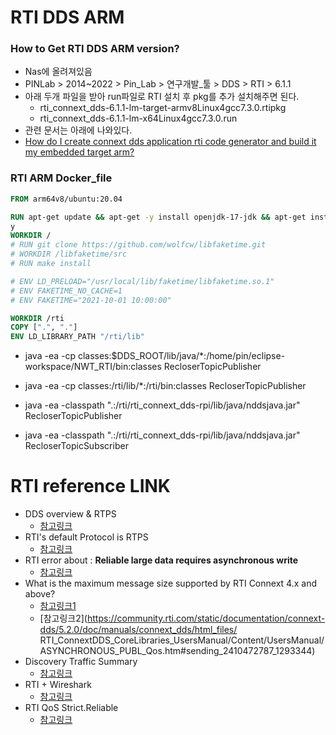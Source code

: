 RTI DDS ARM
===

### How to Get RTI DDS ARM version?
- Nas에 올려져있음
- PINLab > 2014~2022 > Pin_Lab > 연구개발_툴 > DDS > RTI > 6.1.1
- 아래 두개 파일을 받아 run파일로 RTI 설치 후 pkg를 추가 설치해주면 된다.
  - rti_connext_dds-6.1.1-lm-target-armv8Linux4gcc7.3.0.rtipkg
  - rti_connext_dds-6.1.1-lm-x64Linux4gcc7.3.0.run
- 관련 문서는 아래에 나와있다.
- [How do I create connext dds application rti code generator and build it my embedded target arm?](https://community.rti.com/kb/how-do-i-create-connext-dds-application-rti-code-generator-and-build-it-my-embedded-target-arm)
### RTI ARM Docker_file
```Dockerfile
FROM arm64v8/ubuntu:20.04

RUN apt-get update && apt-get -y install openjdk-17-jdk && apt-get install git -
y
WORKDIR /
# RUN git clone https://github.com/wolfcw/libfaketime.git
# WORKDIR /libfaketime/src
# RUN make install

# ENV LD_PRELOAD="/usr/local/lib/faketime/libfaketime.so.1"
# ENV FAKETIME_NO_CACHE=1
# ENV FAKETIME="2021-10-01 10:00:00"

WORKDIR /rti
COPY [".", "."]
ENV LD_LIBRARY_PATH "/rti/lib"
```

- java -ea -cp classes:$DDS_ROOT/lib/java/*:/home/pin/eclipse-workspace/NWT_RTI/bin:classes RecloserTopicPublisher
- java -ea -cp classes:/rti/lib/*:/rti/bin:classes RecloserTopicPublisher

- java -ea -classpath ".:/rti/rti_connext_dds-rpi/lib/java/nddsjava.jar" RecloserTopicPublisher
- java -ea -classpath ".:/rti/rti_connext_dds-rpi/lib/java/nddsjava.jar" RecloserTopicSubscriber 


RTI reference LINK
===
- DDS overview & RTPS
  - [참고링크](https://lab-notes.tistory.com/entry/DDS-DDS%EC%99%80-RTPS-%EA%B0%9C%EB%85%90%EC%A0%95%EB%A6%AC)
- RTI's default Protocol is RTPS
  - [참고링크](https://community.rti.com/static/documentation/connext-dds/5.2.0/doc/manuals/connext_dds/html_files/RTI_ConnextDDS_CoreLibraries_UsersManual/index.htm#UsersManual/Application_Discovery.htm#dcps_181524751_156833%3FTocPath%3DPart%25201%253A%2520Introduction%7CData-Centric%2520Publish-Subscribe%2520Communications%7C_____6)
- RTI error about : **Reliable large data requires asynchronous write**
  - [참고링크](https://community.rti.com/kb/what-error-reliable-large-data-requires-asynchronous-write)
- What is the maximum message size supported by RTI Connext 4.x and above?
  - [참고링크1](https://community.rti.com/kb/what-maximum-message-size-supported-rti-connext-4x-and-above)
  - [참고링크2](https://community.rti.com/static/documentation/connext-dds/5.2.0/doc/manuals/connext_dds/html_files/ RTI_ConnextDDS_CoreLibraries_UsersManual/Content/UsersManual/ASYNCHRONOUS_PUBL_Qos.htm#sending_2410472787_1293344)
- Discovery Traffic Summary
  - [참고링크](https://community.rti.com/static/documentation/connext-dds/5.2.0/doc/manuals/connext_dds/html_files/RTI_ConnextDDS_CoreLibraries_UsersManual/Content/UsersManual/Discovery_Traffic_Summary.htm)
- RTI + Wireshark
  - [참고링크](https://community.rti.com/static/documentation/wireshark/current/doc/wireshark_features.html)
- RTI QoS Strict.Reliable
  - [참고링크](https://community.rti.com/static/documentation/connext-dds/5.2.0/doc/manuals/connext_dds/html_files/RTI_ConnextDDS_CoreLibraries_UsersManual/Content/UsersManual/RELIABILITY_QosPolicy.htm)